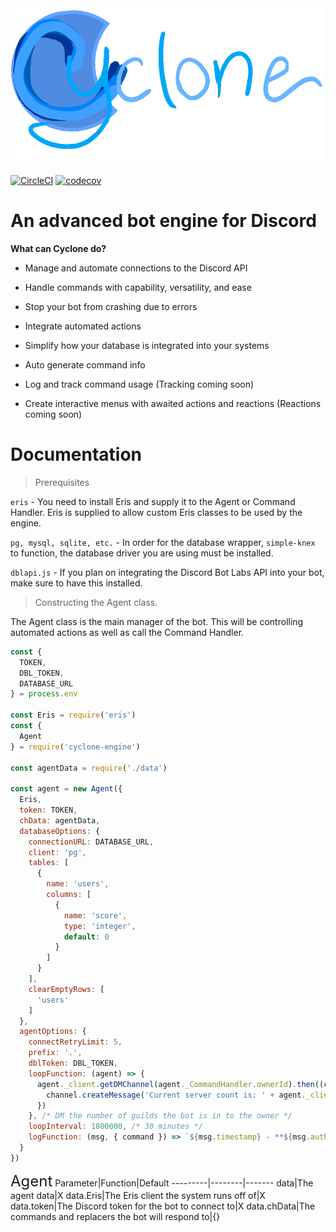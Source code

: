 <img src="assets/Splash.png" alt="Splash Banner" width="500"/>

[![CircleCI](https://circleci.com/gh/mets11rap/cyclone-engine/tree/master.svg?style=svg)](https://circleci.com/gh/mets11rap/cyclone-engine/tree/master)
[![codecov](https://codecov.io/gh/mets11rap/cyclone-engine/branch/master/graph/badge.svg)](https://codecov.io/gh/mets11rap/cyclone-engine)

# An advanced bot engine for Discord
**What can Cyclone do?**

- Manage and automate connections to the Discord API

- Handle commands with capability, versatility, and ease

- Stop your bot from crashing due to errors

- Integrate automated actions

- Simplify how your database is integrated into your systems

- Auto generate command info

- Log and track command usage (Tracking coming soon)

- Create interactive menus with awaited actions and reactions (Reactions coming soon)

# Documentation
>Prerequisites

`eris` - You need to install Eris and supply it to the Agent or Command Handler. Eris is supplied to allow custom Eris classes to be used by the engine.

`pg, mysql, sqlite, etc.` - In order for the database wrapper, `simple-knex` to function, the database driver you are using must be installed.

`dblapi.js` - If you plan on integrating the Discord Bot Labs API into your bot, make sure to have this installed.

>Constructing the Agent class.

The Agent class is the main manager of the bot. This will be controlling automated actions as well as call the Command Handler.
```js
const {
  TOKEN,
  DBL_TOKEN,
  DATABASE_URL
} = process.env

const Eris = require('eris')
const {
  Agent 
} = require('cyclone-engine')

const agentData = require('./data')

const agent = new Agent({
  Eris,
  token: TOKEN,
  chData: agentData,
  databaseOptions: {
    connectionURL: DATABASE_URL,
    client: 'pg',
    tables: [
      {
        name: 'users',
        columns: [
          {
            name: 'score',
            type: 'integer',
            default: 0
          }
        ]
      }
    ],
    clearEmptyRows: [
      'users'
    ]
  },
  agentOptions: {
    connectRetryLimit: 5,
    prefix: '.',
    dblToken: DBL_TOKEN,
    loopFunction: (agent) => {
      agent._client.getDMChannel(agent._CommandHandler.ownerId).then((channel) => {
        channel.createMessage('Current server count is: ' + agent._client.guilds.size)
      })
    }, /* DM the number of guilds the bot is in to the owner */
    loopInterval: 1800000, /* 30 minutes */
    logFunction: (msg, { command }) => `${msg.timestamp} - **${msg.author.username}** > *${command.name}*` /* "5000000 - **mets11rap** > *help*" */
  }
})
```
<font size='+2'>Agent</font>
Parameter|Function|Default
---------|--------|-------
data|The agent data|X
data.Eris|The Eris client the system runs off of|X
data.token|The Discord token for the bot to connect to|X
data.chData|The commands and replacers the bot will respond to|{}